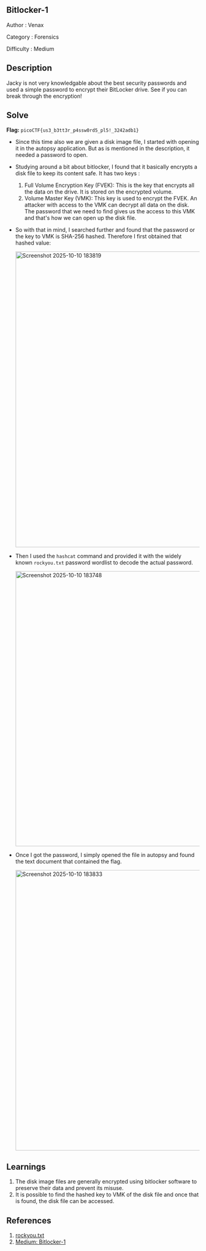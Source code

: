 ## Bitlocker-1
Author : Venax

Category : Forensics

Difficulty : Medium

## Description
Jacky is not very knowledgable about the best security passwords and used a simple password to encrypt their BitLocker drive. See if you can break through the encryption!

## Solve
**Flag:** `picoCTF{us3_b3tt3r_p4ssw0rd5_pl5!_3242adb1}`

- Since this time also we are given a disk image file, I started with opening it in the autopsy application. But as is mentioned in the description, it needed a password to open.
- Studying around a bit about bitlocker, I found that it basically encrypts a disk file to keep its content safe. It has two keys : 
   1. Full Volume Encryption Key (FVEK): This is the key that encrypts all the data on the drive. It is stored on the encrypted volume.
   2. Volume Master Key (VMK): This key is used to encrypt the FVEK. An attacker with access to the VMK can decrypt all data on the disk.
The password that we need to find gives us the access to this VMK and that's how we can open up the disk file.
- So with that in mind, I searched further and found that the password or the key to VMK is SHA-256 hashed. Therefore I first obtained that hashed value: 
   
   <img width="934" height="770" alt="Screenshot 2025-10-10 183819" src="https://github.com/user-attachments/assets/046ce491-6b20-44d5-9744-31a6f4c840fb" />


- Then I used the `hashcat` command and provided it with the widely known `rockyou.txt` password wordlist to decode the actual password.

   <img width="942" height="716" alt="Screenshot 2025-10-10 183748" src="https://github.com/user-attachments/assets/c3352879-868c-4241-9a46-502482d2f56f" />

- Once I got the password, I simply opened the file in autopsy and found the text document that contained the flag.
   
   <img width="1704" height="730" alt="Screenshot 2025-10-10 183833" src="https://github.com/user-attachments/assets/78a5f15f-449f-4258-b846-e13aabc301db" />



## Learnings
1. The disk image files are generally encrypted using bitlocker software to preserve their data and prevent its misuse.
2. It is possible to find the hashed key to VMK of the disk file and once that is found, the disk file can be accessed.

## References
1. [rockyou.txt](https://gitlab.com/kalilinux/packages/wordlists/-/blob/kali/master/rockyou.txt.gz?ref_type=heads)
2. [Medium: Bitlocker-1](https://medium.com/@erichdryn/bitlocker-1-picoctf-writeup-c0b5e4e3ec9b)
